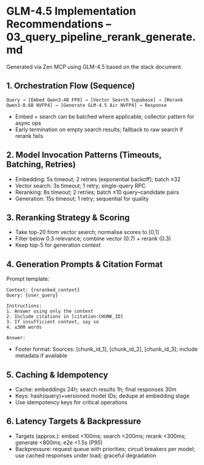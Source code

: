 # GLM-4.5 Implementation Recommendations – 03_query_pipeline_rerank_generate.md

Generated via Zen MCP using GLM-4.5 based on the stack document.

## 1. Orchestration Flow (Sequence)
```
Query → [Embed Qwen3-4B FP8] → [Vector Search Supabase] → [Rerank Qwen3-0.6B NVFP4] → [Generate GLM-4.5 Air NVFP4] → Response
```
- Embed + search can be batched where applicable; collector pattern for async ops
- Early termination on empty search results; fallback to raw search if rerank fails

## 2. Model Invocation Patterns (Timeouts, Batching, Retries)
- Embedding: 5s timeout; 2 retries (exponential backoff); batch ≤32
- Vector search: 3s timeout; 1 retry; single-query RPC
- Reranking: 8s timeout; 2 retries; batch ≤10 query–candidate pairs
- Generation: 15s timeout; 1 retry; sequential for quality

## 3. Reranking Strategy & Scoring
- Take top-20 from vector search; normalise scores to [0,1]
- Filter below 0.3 relevance; combine vector (0.7) + rerank (0.3)
- Keep top-5 for generation context

## 4. Generation Prompts & Citation Format
Prompt template:
```
Context: {reranked_context}
Query: {user_query}

Instructions:
1. Answer using only the context
2. Include citations in [citation:CHUNK_ID]
3. If insufficient context, say so
4. ≤300 words

Answer:
```
- Footer format: Sources: [chunk_id_1], [chunk_id_2], [chunk_id_3]; include metadata if available

## 5. Caching & Idempotency
- Cache: embeddings 24h; search results 1h; final responses 30m
- Keys: hash(query)+versioned model IDs; dedupe at embedding stage
- Use idempotency keys for critical operations

## 6. Latency Targets & Backpressure
- Targets (approx.): embed <100ms; search <200ms; rerank <300ms; generate <800ms; e2e <1.5s (P95)
- Backpressure: request queue with priorities; circuit breakers per model; use cached responses under load; graceful degradation

